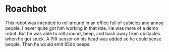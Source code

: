 # Roachbot

This robot was intended to roll around in an office full of cubicles and annoy people.  I never quite got him working in that role.  He was more of a demo robot.  But he was able to roll around, beep, and back away from obstacles when he got stuck.  A PIR sensor on his head was added so he could sense people.  Then he would emit 85db beeps.

